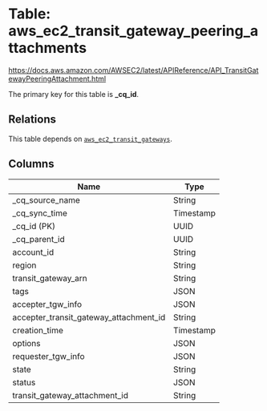 # Table: aws_ec2_transit_gateway_peering_attachments

https://docs.aws.amazon.com/AWSEC2/latest/APIReference/API_TransitGatewayPeeringAttachment.html

The primary key for this table is **_cq_id**.

## Relations
This table depends on [`aws_ec2_transit_gateways`](aws_ec2_transit_gateways.md).

## Columns
| Name          | Type          |
| ------------- | ------------- |
|_cq_source_name|String|
|_cq_sync_time|Timestamp|
|_cq_id (PK)|UUID|
|_cq_parent_id|UUID|
|account_id|String|
|region|String|
|transit_gateway_arn|String|
|tags|JSON|
|accepter_tgw_info|JSON|
|accepter_transit_gateway_attachment_id|String|
|creation_time|Timestamp|
|options|JSON|
|requester_tgw_info|JSON|
|state|String|
|status|JSON|
|transit_gateway_attachment_id|String|